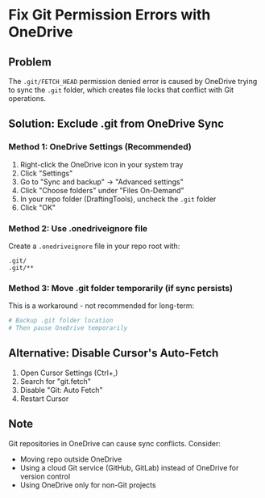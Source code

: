 # Fix Git Permission Errors with OneDrive

## Problem
The `.git/FETCH_HEAD` permission denied error is caused by OneDrive trying to sync the `.git` folder, which creates file locks that conflict with Git operations.

## Solution: Exclude .git from OneDrive Sync

### Method 1: OneDrive Settings (Recommended)
1. Right-click the OneDrive icon in your system tray
2. Click "Settings"
3. Go to "Sync and backup" → "Advanced settings"
4. Click "Choose folders" under "Files On-Demand"
5. In your repo folder (DraftingTools), uncheck the `.git` folder
6. Click "OK"

### Method 2: Use .onedriveignore file
Create a `.onedriveignore` file in your repo root with:
```
.git/
.git/**
```

### Method 3: Move .git folder temporarily (if sync persists)
This is a workaround - not recommended for long-term:
```powershell
# Backup .git folder location
# Then pause OneDrive temporarily
```

## Alternative: Disable Cursor's Auto-Fetch
1. Open Cursor Settings (Ctrl+,)
2. Search for "git.fetch"
3. Disable "Git: Auto Fetch"
4. Restart Cursor

## Note
Git repositories in OneDrive can cause sync conflicts. Consider:
- Moving repo outside OneDrive
- Using a cloud Git service (GitHub, GitLab) instead of OneDrive for version control
- Using OneDrive only for non-Git projects


